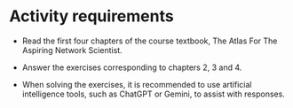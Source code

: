 # Activity requirements

- Read the first four chapters of the course textbook, The Atlas For The Aspiring Network Scientist.

- Answer the exercises corresponding to chapters 2, 3 and 4.

- When solving the exercises, it is recommended to use artificial intelligence tools, such as ChatGPT or Gemini, to
assist with responses.